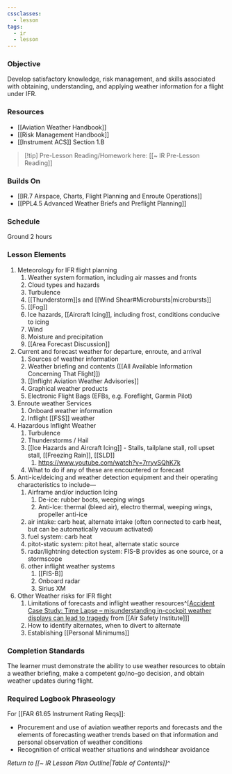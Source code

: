 ```yaml
---
cssclasses:
  - lesson
tags:
  - ir
  - lesson
---
```

### Objective
Develop satisfactory knowledge, risk management, and skills associated with obtaining, understanding, and applying weather information for a flight under IFR. 

### Resources
- [[Aviation Weather Handbook]]
- [[Risk Management Handbook]]
- [[Instrument ACS]] Section 1.B

> [!tip] Pre-Lesson Reading/Homework here: [[~ IR Pre-Lesson Reading]]

### Builds On
- [[IR.7 Airspace, Charts, Flight Planning and Enroute Operations]]
- [[PPL4.5 Advanced Weather Briefs and Preflight Planning]]

### Schedule
Ground 2 hours 

### Lesson Elements
1. Meteorology for IFR flight planning 
	1. Weather system formation, including air masses and fronts 
	2. Cloud types and hazards 
	3. Turbulence 
	4. [[Thunderstorm]]s and [[Wind Shear#Microbursts|microbursts]] 
	5. [[Fog]]
	6. Ice hazards, [[Aircraft Icing]], including frost, conditions conducive to icing
	7. Wind 
	8. Moisture and precipitation 
	9. [[Area Forecast Discussion]]
2. Current and forecast weather for departure, enroute, and arrival
	1. Sources of weather information 
	2. Weather briefing and contents ([[All Available Information Concerning That Flight]])
	3. [[Inflight Aviation Weather Advisories]]
	4. Graphical weather products 
	5. Electronic Flight Bags (EFBs, e.g. Foreflight, Garmin Pilot) 
3. Enroute weather Services 
	1. Onboard weather information 
	2. Inflight [[FSS]] weather 
4. Hazardous Inflight Weather
	1. Turbulence
	2. Thunderstorms / Hail
	3. [[Ice Hazards and Aircraft Icing]] - Stalls, tailplane stall, roll upset stall, [[Freezing Rain]], [[SLD]]
		1. https://www.youtube.com/watch?v=7rryvSQhK7k
	4. What to do if any of these are encountered or forecast
5. Anti-ice/deicing and weather detection equipment and their operating characteristics to include—
	1. Airframe and/or induction Icing
		1. De-ice: rubber boots, weeping wings
		2. Anti-Ice: thermal (bleed air), electro thermal, weeping wings, propeller anti-ice
	2. air intake: carb heat, alternate intake (often connected to carb heat, but can be automatically vacuum activated)
	3. fuel system: carb heat
	4. pitot-static system: pitot heat, alternate static source
	5. radar/lightning detection system: FIS-B provides as one source, or a stormscope
	6. other inflight weather systems
		1. [[FIS-B]] 
		2. Onboard radar
		3. Sirius XM
6. Other Weather risks for IFR flight 
	1. Limitations of forecasts and inflight weather resources^[[Accident Case Study: Time Lapse – misunderstanding in-cockpit weather displays can lead to tragedy](https://www.youtube.com/watch?v=83uvKWJS2os) from [[Air Safety Institute]]]
	2. How to identify alternates, when to divert to alternate 
	3. Establishing [[Personal Minimums]]

### Completion Standards
The learner must demonstrate the ability to use weather resources to obtain a weather briefing, make a competent go/no-go decision, and obtain weather updates during flight. 

### Required Logbook Phraseology
For [[FAR 61.65 Instrument Rating Reqs]]:
- Procurement and use of aviation weather reports and forecasts and the elements of forecasting weather trends based on that information and personal observation of weather conditions
- Recognition of critical weather situations and windshear avoidance

*Return to [[~ IR Lesson Plan Outline|Table of Contents]]^*